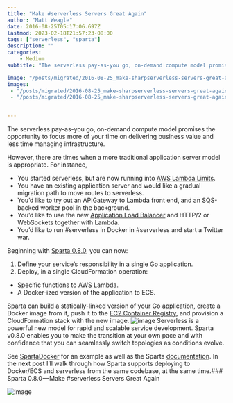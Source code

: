 ```yaml
---
title: "Make #serverless Servers Great Again"
author: "Matt Weagle"
date: 2016-08-25T05:17:06.697Z
lastmod: 2023-02-18T21:57:23-08:00
tags: ["serverless", "sparta"]
description: ""
categories: 
    - Medium
subtitle: "The serverless pay-as-you go, on-demand compute model promises the opportunity to focus more of your time on delivering business value and…"

image: "/posts/migrated/2016-08-25_make-sharpserverless-servers-great-again/images/1.png"
images:
 - "/posts/migrated/2016-08-25_make-sharpserverless-servers-great-again/images/1.png"
 - "/posts/migrated/2016-08-25_make-sharpserverless-servers-great-again/images/2.png"


---
```


The serverless pay-as-you go, on-demand compute model promises the opportunity to focus more of your time on delivering business value and less time managing infrastructure.

However, there are times when a more traditional application server model is appropriate. For instance,

*   You started serverless, but are now running into [AWS Lambda Limits](http://docs.aws.amazon.com/lambda/latest/dg/limits.html).
*   You have an existing application server and would like a gradual migration path to move routes to serverless.
*   You’d like to try out an APIGateway to Lambda front end, and an SQS-backed worker pool in the background.
*   You’d like to use the new [Application Load Balancer](https://aws.amazon.com/blogs/aws/new-aws-application-load-balancer/) and HTTP/2 or WebSockets together with Lambda.
*   You’d like to run #serverless in Docker in #serverless and start a Twitter war.

Beginning with [Sparta 0.8.0](https://github.com/mweagle/Sparta), you can now:

1.  Define your service’s responsibility in a single Go application.
2.  Deploy, in a single CloudFormation operation:

*   Specific functions to AWS Lambda.
*   A Docker-ized version of the application to ECS.

Sparta can build a statically-linked version of your Go application, create a Docker image from it, push it to the [EC2 Container Registry](https://aws.amazon.com/ecr/), and provision a CloudFormation stack with the new image.
![image](/posts/migrated/2016-08-25_make-sharpserverless-servers-great-again/images/1.png#layoutTextWidth)
Serverless is a powerful new model for rapid and scalable service development. Sparta v0.8.0 enables you to make the transition at your own pace and with confidence that you can seamlessly switch topologies as conditions evolve.

See [SpartaDocker](https://github.com/mweagle/SpartaDocker) for an example as well as the Sparta [documentation](http://gosparta.io). In the next post I’ll walk through how Sparta supports deploying to Docker/ECS and serverless from the same codebase, at the same time.### Sparta 0.8.0 — Make #serverless Servers Great Again

![image](/posts/migrated/2016-08-25_make-sharpserverless-servers-great-again/images/2.png#layoutTextWidth)
